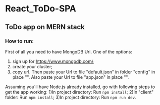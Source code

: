# React_ToDo-SPA
## ToDo app on MERN stack


### How to run:

First of all you need to have MongoDB Url.
One of the options:
1) sign up for https://www.mongodb.com/;
2) create your cluster;
3) copy url.
Then paste your Url to file "default.json" in folder "config" in place "<paste your MongoDB URL>".
Also paste your Url to file "app.json" in place "<paste your MongoDB URL>".

Assuming you'll have Node.js already installed, go with following steps to get the app working:
1)In project directory: Run `npm install`;
2)In "client" folder: Run `npm install`;
3)In project directory: Run `npm run dev`.
